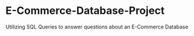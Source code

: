# E-Commerce-Database-Project
 Utilizing SQL Queries to answer questions about an E-Commerce Database 
